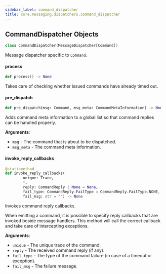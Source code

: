 ```yaml
---
sidebar_label: command_dispatcher
title: core.messaging.dispatchers.command_dispatcher
---
```


## CommandDispatcher Objects

```python
class CommandDispatcher(MessageDispatcher[Command])
```

Message dispatcher specific to ``Command``.

#### process

```python
def process() -> None
```

Takes care of checking whether issued commands have already timed out.

#### pre\_dispatch

```python
def pre_dispatch(msg: Command, msg_meta: CommandMetaInformation) -> None
```

Adds command meta information to a global list so that command replies can be handled properly.

**Arguments**:

- `msg` - The command that is about to be dispatched.
- `msg_meta` - The command meta information.

#### invoke\_reply\_callbacks

```python
@staticmethod
def invoke_reply_callbacks(
        unique: Trace,
        *,
        reply: CommandReply | None = None,
        fail_type: CommandReply.FailType = CommandReply.FailType.NONE,
        fail_msg: str = "") -> None
```

Invokes command reply callbacks.

When emitting a command, it is possible to specify reply callbacks that are invoked beside message handlers. This method will call the correct
callback and take care of intercepting exceptions.

**Arguments**:

- `unique` - The unique trace of the command.
- `reply` - The received command reply (if any).
- `fail_type` - The type of the command failure (in case of a timeout or exception).
- `fail_msg` - The failure message.

